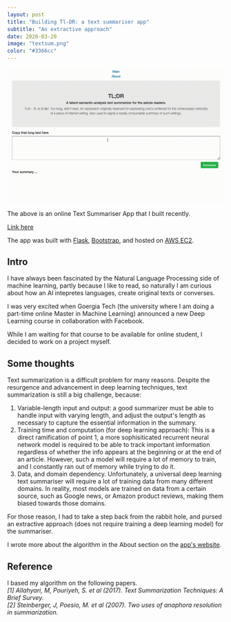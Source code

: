```yaml
---
layout: post
title: "Building Tl-DR: a text summariser app"
subtitle: "An extractive approach"
date: 2020-03-20
image: "textsum.png"
color: "#3366cc"
---
```


![TextSummariserDemo](/assets/images/textsumdemo.gif)

The above is an online Text Summariser App that I built recently.

[Link here](http://www.thetextsummarizer.com/)

The app was built with [Flask](https://flask.palletsprojects.com/en/1.1.x/), [Bootstrap](https://getbootstrap.com/), and hosted on [AWS EC2](https://aws.amazon.com/ec2/).

## Intro
I have always been fascinated by the Natural Language Processing side of machine learning, partly because I like to read, so naturally I am curious about how an AI intepretes languages, create original texts or converses.

I was very excited when Goergia Tech (the university where I am doing a part-time online Master in Machine Learning) announced a new Deep Learning course in collaboration with Facebook. 

While I am waiting for that course to be available for online student, I decided to work on a project myself. 

## Some thoughts
Text summarization is a difficult problem for many reasons. Despite the resurgence and advancement in deep learning techniques, text summarization is still a big challenge, because:

1. Variable-length input and output: a good summarizer must be able to handle input with varying length, and adjust the output's length as necessary to capture the essential information in the summary.
2. Training time and computation (for deep learning approach): This is a direct ramification of point 1, a more sophisiticated recurrent neural network model is required to be able to track important imformation regardless of whether the info appears at the beginning or at the end of an article. However, such a model will require a lot of memory to train, and I constantly ran out of memory while trying to do it.
3. Data, and domain dependency. Unfortunately, a universal deep learning text summariser will require a lot of training data from many different domains. In reality, most models are trained on data from a certain source, such as Google news, or Amazon product reviews, making them biased towards those domains.

For those reason, I had to take a step back from the rabbit hole, and pursed an extractive approach (does not require training a deep learning model) for the summariser.

I wrote more about the algorithm in the About section on the [app's website](http://www.thetextsummarizer.com/about).

## Reference
I based my algorithm on the following papers.  
*[1] Allahyari, M, Pouriyeh, S. et al (2017). Text Summarization Techniques: A Brief Survey.*  
*[2] Steinberger, J, Poesio, M. et al (2007). Two uses of anaphora resolution in summarization.*